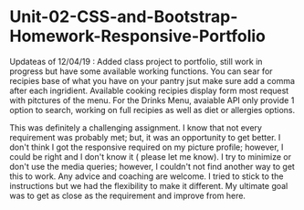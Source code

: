 # Unit-02-CSS-and-Bootstrap-Homework-Responsive-Portfolio
Updateas of 12/04/19 :
Added class project to portfolio, still work in progress but have some available working functions. You can sear for recipies base of what you have on your pantry jsut make sure add a comma after each ingridient. Available cooking recipies display form most request with pitctures of the menu. For the Drinks Menu, avaiable API only provide 1 option to search,  working on full recipies as well as diet or allergies options.

This was definitely a challenging assignment. I know that not every requirement was probably met; but, it was an opportunity to get better.  I don't think I got the responsive required on my picture profile; however, I could be right and I don't know it ( please let me know).  I try to minimize or don't use the media queries; however, I couldn't not find another way to get this to work. Any advice and coaching are welcome. I tried to stick to the instructions but we had the flexibility to make it different. My ultimate goal was to get as close as the requirement and improve from here.


